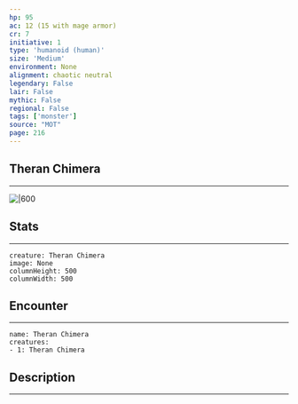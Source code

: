```yaml
---
hp: 95
ac: 12 (15 with mage armor)
cr: 7
initiative: 1
type: 'humanoid (human)'    
size: 'Medium'
environment: None
alignment: chaotic neutral
legendary: False
lair: False
mythic: False
regional: False
tags: ['monster']
source: "MOT"
page: 216
---
```


## Theran Chimera
---

![|600](D:/Program%20Files/5e.tools/img/bestiary/MOT/Theran%20Chimera.jpg)

## Stats
---

```statblock
creature: Theran Chimera
image: None
columnHeight: 500
columnWidth: 500
```

## Encounter
---

```encounter-table
name: Theran Chimera
creatures:
- 1: Theran Chimera
```

## Description
---




